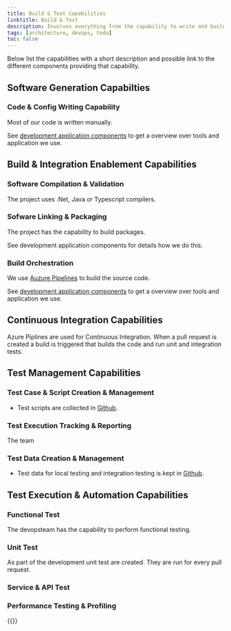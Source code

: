 ```yaml
---
title: Build & Test Capabilities
linktitle: Build & Test
description: Involves everything from the capability to write and building code to the different types of testing of the code.
tags: [architecture, devops, todo]
toc: false
---
```


Below list the capabilities with a short description and possible link to the different components providing that capability.

## Software Generation Capabilties

### Code & Config Writing Capability

Most of our code is written manually.

See [development application components](../../../components/application/nonsolutionspecific/development/)
to get a overview over tools and application we use.

## Build & Integration Enablement Capabilities

### Software Compilation & Validation

The project uses .Net, Java or Typescript compilers.

### Sofware Linking & Packaging

The project has the capability to build packages.

See development application components for details how we do this.

### Build Orchestration

We use [Auzure Pipelines](https://azure.microsoft.com/en-us/services/devops/pipelines/) to build the source code.

See [development application components](../../../components/application/nonsolutionspecific/development/) to get a overview over tools and application we use. 

## Continuous Integration Capabilities

Azure Piplines are used for Continuous Integration.
When a pull request is created a build is triggered that builds the code and run unit and integration tests.

## Test Management Capabilities

### Test Case & Script Creation & Management

- Test scripts are collected in [Github](https://github.com/Altinn/altinn-studio/tree/master/src/test).

### Test Execution Tracking & Reporting

The team 

### Test Data Creation & Management

- Test data for local testing and integration testing is kept in [Github](https://github.com/Altinn/altinn-studio).

## Test Execution & Automation Capabilities

### Functional Test

The devopsteam has the capability to perform functional testing.

### Unit Test

As part of the development unit test are created. They are run for every pull request.

### Service & API Test

### Performance Testing & Profiling

{{<children>}}
